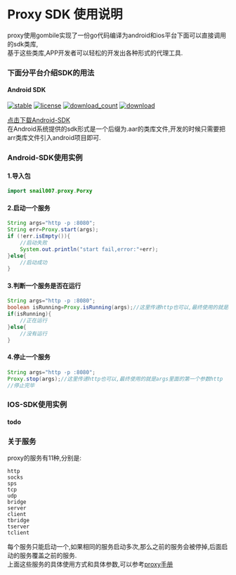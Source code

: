
# Proxy SDK 使用说明  

proxy使用gombile实现了一份go代码编译为android和ios平台下面可以直接调用的sdk类库,  
基于这些类库,APP开发者可以轻松的开发出各种形式的代理工具.  

### 下面分平台介绍SDK的用法  

#### Android SDK
  
[![stable](https://img.shields.io/badge/stable-stable-green.svg)](https://github.com/snail007/goproxy/) [![license](https://img.shields.io/github/license/snail007/goproxy.svg?style=plastic)]() [![download_count](https://img.shields.io/github/downloads/snail007/goproxy/total.svg?style=plastic)](https://github.com/snail007/goproxy/releases) [![download](https://img.shields.io/github/release/snail007/goproxy.svg?style=plastic)](https://github.com/snail007/goproxy/releases)  
  
[点击下载Android-SDK](https://github.com/snail007/goproxy-sdk-android/releases)  
在Android系统提供的sdk形式是一个后缀为.aar的类库文件,开发的时候只需要把arr类库文件引入android项目即可.  

### Android-SDK使用实例

#### 1.导入包
```java
import snail007.proxy.Porxy
```

#### 2.启动一个服务
```java
String args="http -p :8080";
String err=Proxy.start(args);
if (!err.isEmpty()){
    //启动失败
    System.out.println("start fail,error:"+err);
}else{
    //启动成功
}
```
#### 3.判断一个服务是否在运行

```java
String args="http -p :8080";
boolean isRunning=Proxy.isRunning(args);//这里传递http也可以,最终使用的就是args里面的第一个参数http
if(isRunning){
    //正在运行
}else{
    //没有运行
}
```
#### 4.停止一个服务

```java
String args="http -p :8080";
Proxy.stop(args);//这里传递http也可以,最终使用的就是args里面的第一个参数http
//停止完毕

```


### IOS-SDK使用实例

#### todo


### 关于服务  
proxy的服务有11种,分别是:  

```shell
http  
socks  
sps  
tcp  
udp  
bridge  
server  
client  
tbridge  
tserver  
tclient  
```
每个服务只能启动一个,如果相同的服务启动多次,那么之前的服务会被停掉,后面启动的服务覆盖之前的服务.  
上面这些服务的具体使用方式和具体参数,可以参考[proxy手册](https://github.com/snail007/goproxy/blob/master/README_ZH.md)  